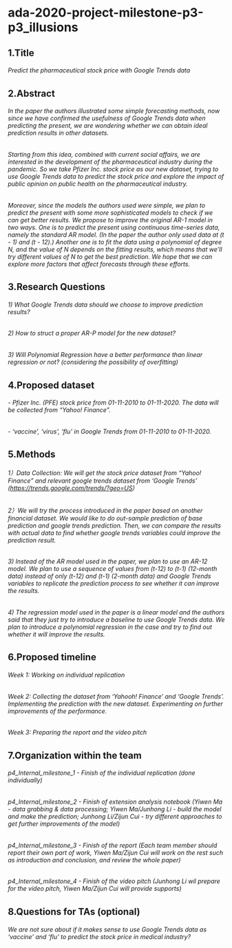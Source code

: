 # ada-2020-project-milestone-p3-p3_illusions

## 1.Title
###### Predict the pharmaceutical stock price with Google Trends data

## 2.Abstract
###### In the paper the authors illustrated some simple forecasting methods, now since we have confirmed the usefulness of Google Trends data when predicting the present, we are wondering whether we can obtain ideal prediction results in other datasets.
###### Starting from this idea, combined with current social affairs, we are interested in the development of the pharmaceutical industry during the pandemic. So we take Pfizer Inc. stock price as our new dataset, trying to use Google Trends data to predict the stock price and explore the impact of public opinion on public health on the pharmaceutical industry.
###### Moreover, since the models the authors used were simple, we plan to predict the present with some more sophisticated models to check if we can get better results. We propose to improve the original AR-1 model in two ways. One is to predict the present using continuous time-series data, namely the standard AR model. (In the paper the author only used data at (t - 1) and (t - 12).) Another one is to fit the data using a polynomial of degree N, and the value of N depends on the fitting results, which means that we’ll try different values of N to get the best prediction. We hope that we can explore more factors that affect forecasts through these efforts.


## 3.Research Questions
###### 1) What Google Trends data should we choose to improve prediction results?
###### 2) How to struct a proper AR-P model for the new dataset?
###### 3) Will Polynomial Regression have a better performance than linear regression or not? (considering the possibility of overfitting)

## 4.Proposed dataset
###### - Pfizer Inc. (PFE) stock price from 01-11-2010 to 01-11-2020. The data will be collected from “Yahoo! Finance”.
###### - ‘vaccine’, ‘virus’, ‘flu’ in Google Trends from 01-11-2010 to 01-11-2020.

## 5.Methods
###### 1）Data Collection: We will get the stock price dataset from “Yahoo! Finance” and relevant google trends dataset from ‘Google Trends’ (https://trends.google.com/trends/?geo=US)
###### 2）We will try the process introduced in the paper based on another financial dataset. We would like to do out-sample prediction of base prediction and google trends prediction. Then, we can compare the results with actual data to find whether google trends variables could improve the prediction result.
###### 3) Instead of the AR model used in the paper, we plan to use an AR-12 model. We plan to use a sequence of values from (t-12) to (t-1) (12-month data) instead of only (t-12) and (t-1) (2-month data) and Google Trends variables to replicate the prediction process to see whether it can improve the results.
###### 4) The regression model used in the paper is a linear model and the authors said that they just try to introduce a baseline to use Google Trends data. We plan to introduce a polynomial regression in the case and try to find out whether it will improve the results.

## 6.Proposed timeline
###### Week 1: Working on individual replication
###### Week 2: Collecting the dataset from ‘Yahooh! Finance’ and ‘Google Trends’. Implementing the prediction with the new dataset. Experimenting on further improvements of the performance.
###### Week 3: Preparing the report and the video pitch 

## 7.Organization within the team
###### p4_Internal_milestone_1 - Finish of the individual replication (done individually)
###### p4_Internal_milestone_2 - Finish of extension analysis notebook (Yiwen Ma - data grabbing & data processing; Yiwen Ma/Junhong Li - build the model and make the prediction; Junhong Li/Zijun Cui - try different approaches to get further improvements of the model)
###### p4_Internal_milestone_3 - Finish of the report (Each team member should report their own part of work, Yiwen Ma/Zijun Cui will work on the rest such as introduction and conclusion, and review the whole paper)
###### p4_Internal_milestone_4 - Finish of the video pitch (Junhong Li wil prepare for the video pitch, Yiwen Ma/Zijun Cui will provide supports)


## 8.Questions for TAs (optional)
###### We are not sure about if it makes sense to use Google Trends data as ‘vaccine’ and ‘flu’ to predict the stock price in medical industry? 
